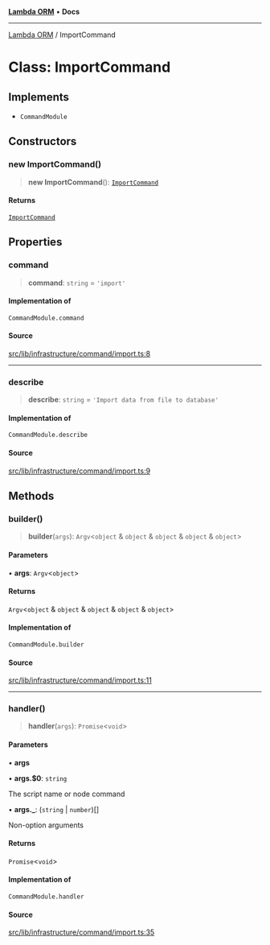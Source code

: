 [**Lambda ORM**](../README.md) • **Docs**

***

[Lambda ORM](../README.md) / ImportCommand

# Class: ImportCommand

## Implements

- `CommandModule`

## Constructors

### new ImportCommand()

> **new ImportCommand**(): [`ImportCommand`](ImportCommand.md)

#### Returns

[`ImportCommand`](ImportCommand.md)

## Properties

### command

> **command**: `string` = `'import'`

#### Implementation of

`CommandModule.command`

#### Source

[src/lib/infrastructure/command/import.ts:8](https://github.com/lambda-orm/lambdaorm-cli/blob/3dd4e71487d712defd5e9b16aec23b71ec8cb5c4/src/lib/infrastructure/command/import.ts#L8)

***

### describe

> **describe**: `string` = `'Import data from file to database'`

#### Implementation of

`CommandModule.describe`

#### Source

[src/lib/infrastructure/command/import.ts:9](https://github.com/lambda-orm/lambdaorm-cli/blob/3dd4e71487d712defd5e9b16aec23b71ec8cb5c4/src/lib/infrastructure/command/import.ts#L9)

## Methods

### builder()

> **builder**(`args`): `Argv`\<`object` & `object` & `object` & `object` & `object`\>

#### Parameters

• **args**: `Argv`\<`object`\>

#### Returns

`Argv`\<`object` & `object` & `object` & `object` & `object`\>

#### Implementation of

`CommandModule.builder`

#### Source

[src/lib/infrastructure/command/import.ts:11](https://github.com/lambda-orm/lambdaorm-cli/blob/3dd4e71487d712defd5e9b16aec23b71ec8cb5c4/src/lib/infrastructure/command/import.ts#L11)

***

### handler()

> **handler**(`args`): `Promise`\<`void`\>

#### Parameters

• **args**

• **args.$0**: `string`

The script name or node command

• **args.\_**: (`string` \| `number`)[]

Non-option arguments

#### Returns

`Promise`\<`void`\>

#### Implementation of

`CommandModule.handler`

#### Source

[src/lib/infrastructure/command/import.ts:35](https://github.com/lambda-orm/lambdaorm-cli/blob/3dd4e71487d712defd5e9b16aec23b71ec8cb5c4/src/lib/infrastructure/command/import.ts#L35)
